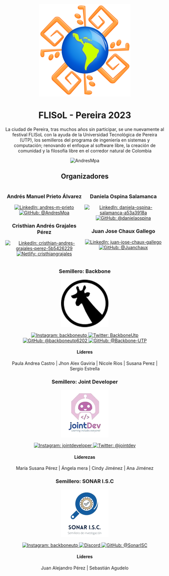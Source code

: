 <div align="center">

![Logo FLISoL](./.assets/FLISoL-logo.png)

# FLISoL - Pereira 2023

La ciudad de Pereira, tras muchos años sin participar, se une nuevamente al festival FLISoL con la ayuda de la Universidad Tecnológica de Pereira (UTP), los semilleros del programa de ingeniería en sistemas y computación; renovando el enfoque al software libre, la creación de comunidad y la filosofía libre en el corredor natural de Colombia

<p>
  <img
    src="https://komarev.com/ghpvc/?username=FILSoL-Pereira&label=Profile%20views&color=0cce00&style=for-the-badge"
    alt="AndresMpa"
  />
</p>

</div>

<div align="center">

## Organizadores

</div>

<div style="display: inline-block; width: 49%; vertical-align: top;">

  <h3 align="center">
    Andrés Manuel Prieto Álvarez
  </h3>

  <p align="center">
    <a href="https://www.linkedin.com/in/andres-m-prieto/" target="blank">
      <img
        src="https://img.shields.io/badge/-linkedin-blue?style=for-the-badge&logo=linkedin"
        alt="LinkedIn: andres-m-prieto"
      />
    </a>
    <a href="https://github.com/AndresMpa" target="blank">
      <img
        src="https://img.shields.io/badge/-github-black?style=for-the-badge&logo=GitHub"
        alt="GitHub: @AndresMpa"
      />
    </a>
  </p>

  <h3 align="center">
    Cristhian Andrés Grajales Pérez 
  </h3>

  <p align="center">
    <a href="https://www.linkedin.com/in/cristhian-andres-grajales-perez-5b5426229/" target="blank">
      <img
        src="https://img.shields.io/badge/-linkedin-blue?style=for-the-badge&logo=linkedin"
        alt="LinkedIn: cristhian-andres-grajales-perez-5b5426229"
      />
    </a>
    <a href="https://cristhiangrajales.netlify.app/" target="blank">
      <img
        src="https://img.shields.io/badge/-netlify-black?style=for-the-badge&logo=Netlify"
        alt="Netlify: cristhiangrajales"
      />
    </a>
  </p>
</div>

<div style="display: inline-block; width: 49%; vertical-align: top;">

  <h3 align="center">
    Daniela Ospina Salamanca
  </h3>

  <p align="center">
    <a href="https://www.linkedin.com/in/daniela-ospina-salamanca-a53a3918a/" target="blank">
      <img
        src="https://img.shields.io/badge/-linkedin-blue?style=for-the-badge&logo=linkedin"
        alt="LinkedIn: daniela-ospina-salamanca-a53a3918a"
      />
    </a>
    <a href="https://github.com/danielaospina" target="blank">
      <img
        src="https://img.shields.io/badge/-github-black?style=for-the-badge&logo=GitHub"
        alt="GitHub: @danielaospina"
      />
    </a>
  </p>

  <h3 align="center">
    Juan Jose Chaux Gallego
  </h3>

  <p align="center">
    <a href="https://www.linkedin.com/in/juan-jose-chaux-gallego" target="blank">
      <img
        src="https://img.shields.io/badge/-linkedin-blue?style=for-the-badge&logo=linkedin"
        alt="LinkedIn: juan-jose-chaux-gallego"
      />
    </a>
    <a href="https://github.com/Juanchaux" target="blank">
      <img
        src="https://img.shields.io/badge/-github-black?style=for-the-badge&logo=GitHub"
        alt="GitHub: @Juanchaux"
      />
    </a>
  </p>
</div>

<div align="center">

### Semillero: Backbone

![Backbone](./.assets/backbone.png)

<p>
  <a href="https://www.instagram.com/backboneutp/" target="blank">
    <img
      src="https://img.shields.io/badge/-instagram-pink?style=for-the-badge&logo=instagram"
      alt="Instagram: backboneutp"
    />
  </a>
  <a href="https://twitter.com/BackboneUtp" target="blank">
    <img
      src="https://img.shields.io/badge/-twitter-blue?style=for-the-badge&logo=twitter"
      alt="Twitter: BackboneUtp"
    />
  </a>
  <a href="https://www.youtube.com/@backboneutp6202" target="blank">
    <img
      src="https://img.shields.io/badge/-youtube-red?style=for-the-badge&logo=youtube"
      alt="GitHub: @backboneutp6202"
    />
  </a>
  <a href="https://github.com/Backbone-UTP" target="blank">
    <img
      src="https://img.shields.io/badge/-github-black?style=for-the-badge&logo=GitHub"
      alt="GitHub: @Backbone-UTP"
    />
  </a>
</p>

#### Líderes

Paula Andrea Castro |
Jhon Alex Gaviria |
Nicole Rios |
Susana Perez |
Sergio Estrella

</div>

<div align="center">

### Semillero: Joint Developer

![Joint Developer](./.assets/joint.png)

<p>
  <a href="https://instagram.com/jointdeveloper?igshid=ZDdkNTZiNTM=" target="blank">
    <img
      src="https://img.shields.io/badge/-instagram-pink?style=for-the-badge&logo=instagram"
      alt="Instagram: jointdeveloper"
    />
  </a>
  <a href="https://twitter.com/jointdev?t=tKkRwHhqBU4ZD4K8QRCuAg&s=09" target="blank">
    <img
      src="https://img.shields.io/badge/-twitter-blue?style=for-the-badge&logo=twitter"
      alt="Twitter: @jointdev"
    />
  </a>
</p>

#### Líderezas

María Susana Pérez |
Ángela mera |
Cindy Jiménez |
Ana Jiménez

</div>

<div align="center">

### Semillero: SONAR I.S.C

![Sonar ISC](./.assets/sonar.png)

<p>
  <a href="https://www.instagram.com/sonar_utp/" target="blank">
    <img
      src="https://img.shields.io/badge/-instagram-pink?style=for-the-badge&logo=instagram"
      alt="Instagram: backboneutp"
    />
  </a>
  <a href="https://discord.gg/H6qZQxKET7" target="blank">
    <img
      src="https://img.shields.io/badge/-discord-darkgray?style=for-the-badge&logo=discord"
      alt="Discord"
    />
  </a>
  <a href="https://github.com/SonarISC" target="blank">
    <img
      src="https://img.shields.io/badge/-github-black?style=for-the-badge&logo=GitHub"
      alt="GitHub: @SonarISC"
    />
  </a>
</p>

#### Líderes

Juan Alejandro Pérez |
Sebastián Agudelo

</div>
